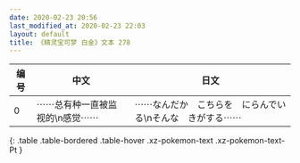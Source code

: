 ```yaml
---
date: 2020-02-23 20:56
last_modified_at: 2020-02-23 22:03
layout: default
title: 《精灵宝可梦 白金》文本 278
---
```

| 编号 | 中文 | 日文 |
| ---- | ---- | ---- |
| 0 | ⋯⋯总有种一直被监视的\n感觉⋯⋯ | ⋯⋯なんだか　こちらを　にらんでいる\nそんな　きがする⋯⋯ |
{: .table .table-bordered .table-hover .xz-pokemon-text .xz-pokemon-text-Pt }